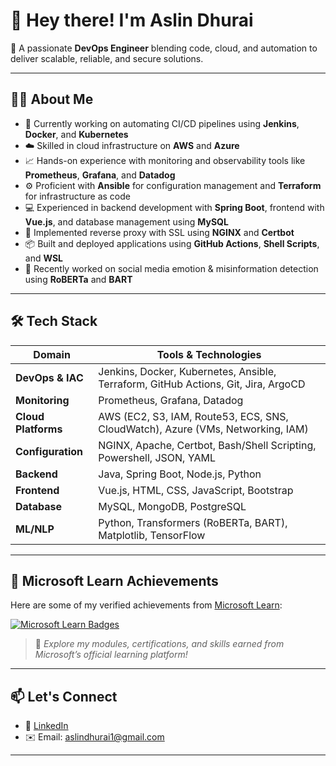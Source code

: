 # 👋 Hey there! I'm Aslin Dhurai

🎯 A passionate **DevOps Engineer** blending code, cloud, and automation to deliver scalable, reliable, and secure solutions.

---

## 👨‍💻 About Me

- 🔧 Currently working on automating CI/CD pipelines using **Jenkins**, **Docker**, and **Kubernetes**
- ☁️ Skilled in cloud infrastructure on **AWS** and **Azure**
- 📈 Hands-on experience with monitoring and observability tools like **Prometheus**, **Grafana**, and **Datadog**
- ⚙️ Proficient with **Ansible** for configuration management and **Terraform** for infrastructure as code
- 💻 Experienced in backend development with **Spring Boot**, frontend with **Vue.js**, and database management using **MySQL**
- 🔐 Implemented reverse proxy with SSL using **NGINX** and **Certbot**
- 📦 Built and deployed applications using **GitHub Actions**, **Shell Scripts**, and **WSL**
- 🧠 Recently worked on social media emotion & misinformation detection using **RoBERTa** and **BART**

---

## 🛠️ Tech Stack

| Domain               | Tools & Technologies                                                                       |
|----------------------|--------------------------------------------------------------------------------------------|
| **DevOps & IAC**     | Jenkins, Docker, Kubernetes, Ansible, Terraform, GitHub Actions, Git, Jira, ArgoCD         |
| **Monitoring**       | Prometheus, Grafana, Datadog                                                               |
| **Cloud Platforms**  | AWS (EC2, S3, IAM, Route53, ECS, SNS, CloudWatch), Azure (VMs, Networking, IAM)            |
| **Configuration**    | NGINX, Apache, Certbot, Bash/Shell Scripting, Powershell, JSON, YAML                       |
| **Backend**          | Java, Spring Boot, Node.js, Python                                                         |
| **Frontend**         | Vue.js, HTML, CSS, JavaScript, Bootstrap                                                   |
| **Database**         | MySQL, MongoDB, PostgreSQL                                                                 |
| **ML/NLP**           | Python, Transformers (RoBERTa, BART), Matplotlib, TensorFlow                               |

---

## 🏅 Microsoft Learn Achievements

Here are some of my verified achievements from [Microsoft Learn](https://learn.microsoft.com/en-us/users/aslindhurai/achievements):

<a href="https://learn.microsoft.com/en-us/users/aslindhurai/achievements">
  <img src="https://img.shields.io/badge/Microsoft%20Learn-View%20My%20Badges-0078D4?style=for-the-badge&logo=microsoft&logoColor=white" alt="Microsoft Learn Badges" />
</a>

> 📌 *Explore my modules, certifications, and skills earned from Microsoft’s official learning platform!*

---

## 📫 Let's Connect

- 💼 [LinkedIn]([https://www.linkedin.com/in/aslin-dhurai-67471925b/])
- ✉️ Email: aslindhurai1@gmail.com

---

